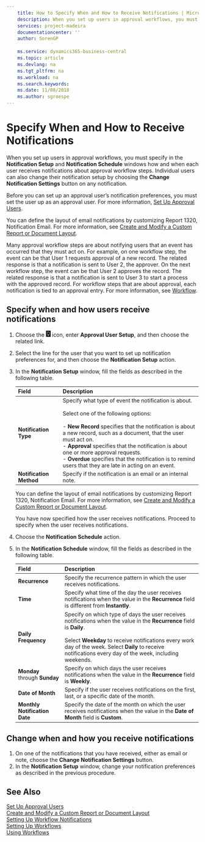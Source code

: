 ```yaml
---
    title: How to Specify When and How to Receive Notifications | Microsoft Docs
    description: When you set up users in approval workflows, you must specify in the Notification Setup and Notification Schedule windows how and when each user receives notifications about approval workflow steps. Individual users can also change their notification setup by choosing the Change Notification Settings button on any notification.
    services: project-madeira
    documentationcenter: ''
    author: SorenGP

    ms.service: dynamics365-business-central
    ms.topic: article
    ms.devlang: na
    ms.tgt_pltfrm: na
    ms.workload: na
    ms.search.keywords:
    ms.date: 11/08/2018
    ms.author: sgroespe
---
```

# Specify When and How to Receive Notifications
When you set up users in approval workflows, you must specify in the **Notification Setup** and **Notification Schedule** windows how and when each user receives notifications about approval workflow steps. Individual users can also change their notification setup by choosing the **Change Notification Settings** button on any notification.  

 Before you can set up an approval user’s notification preferences, you must set the user up as an approval user. For more information, [Set Up Approval Users](across-how-to-set-up-approval-users.md).  

 You can define the layout of email notifications by customizing Report 1320, Notification Email. For more information, see [Create and Modify a Custom Report or Document Layout](ui-how-create-custom-report-layout.md).  

 Many approval workflow steps are about notifying users that an event has occurred that they must act on. For example, on one workflow step, the event can be that User 1 requests approval of a new record. The related response is that a notification is sent to User 2, the approver. On the next workflow step, the event can be that User 2 approves the record. The related response is that a notification is sent to User 3 to start a process with the approved record. For workflow steps that are about approval, each notification is tied to an approval entry. For more information, see [Workflow](across-workflow.md).  

## Specify when and how users receive notifications  

1.  Choose the ![Lightbulb that opens the Tell Me feature](media/ui-search/search_small.png "Tell me what you want to do") icon, enter **Approval User Setup**, and then choose the related link.  
2.  Select the line for the user that you want to set up notification preferences for, and then choose the **Notification Setup** action.  
3.  In the **Notification Setup** window, fill the fields as described in the following table.  

    |Field|Description|  
    |---------------------------------|---------------------------------------|  
    |**Notification Type**|Specify what type of event the notification is about.<br /><br /> Select one of the following options:<br /><br /> -   **New Record** specifies that the notification is about a new record, such as a document, that the user must act on.<br />-   **Approval** specifies that the notification is about one or more approval requests.<br />-   **Overdue** specifies that the notification is to remind users that they are late in acting on an event.|  
    |**Notification Method**|Specify if the notification is an email or an internal note.|

    You can define the layout of email notifications by customizing Report 1320, Notification Email. For more information, see [Create and Modify a Custom Report or Document Layout](ui-how-create-custom-report-layout.md).

    You have now specified how the user receives notifications. Proceed to specify when the user receives notifications.  

4.  Choose the **Notification Schedule** action.  
5.  In the **Notification Schedule** window, fill the fields as described in the following table.  

    |Field|Description|  
    |---------------------------------|---------------------------------------|  
    |**Recurrence**|Specify the recurrence pattern in which the user receives notifications.|  
    |**Time**|Specify what time of the day the user receives notifications when the value in the **Recurrence** field is different from **Instantly**.|  
    |**Daily Frequency**|Specify on which type of days the user receives notifications when the value in the **Recurrence** field is **Daily**.<br /><br /> Select **Weekday** to receive notifications every work day of the week. Select **Daily** to receive notifications every day of the week, including weekends.|  
    |**Monday** through **Sunday**|Specify on which days the user receives notifications when the value in the **Recurrence** field is **Weekly**.|  
    |**Date of Month**|Specify if the user receives notifications on the first, last, or a specific date of the month.|  
    |**Monthly Notification Date**|Specify the date of the month on which the user receives notifications when the value in the **Date of Month** field is **Custom**.|  

## Change when and how you receive notifications  
1.  On one of the notifications that you have received, either as email or note, choose the **Change Notification Settings** button.  
2.  In the **Notification Setup** window, change your notification preferences as described in the previous procedure.  

## See Also  
 [Set Up Approval Users](across-how-to-set-up-approval-users.md)   
 [Create and Modify a Custom Report or Document Layout](ui-how-create-custom-report-layout.md)   
 [Setting Up Workflow Notifications](across-setting-up-workflow-notifications.md)   
 [Setting Up Workflows](across-set-up-workflows.md)   
 [Using Workflows](across-use-workflows.md)
